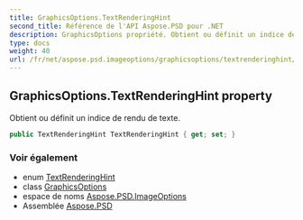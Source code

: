 ```yaml
---
title: GraphicsOptions.TextRenderingHint
second_title: Référence de l'API Aspose.PSD pour .NET
description: GraphicsOptions propriété. Obtient ou définit un indice de rendu de texte.
type: docs
weight: 40
url: /fr/net/aspose.psd.imageoptions/graphicsoptions/textrenderinghint/
---
```

## GraphicsOptions.TextRenderingHint property

Obtient ou définit un indice de rendu de texte.

```csharp
public TextRenderingHint TextRenderingHint { get; set; }
```

### Voir également

* enum [TextRenderingHint](../../../aspose.psd/textrenderinghint/)
* class [GraphicsOptions](../)
* espace de noms [Aspose.PSD.ImageOptions](../../graphicsoptions/)
* Assemblée [Aspose.PSD](../../../)



